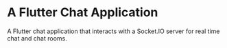 # A Flutter Chat Application 

A Flutter chat application that interacts with a Socket.IO server for real time chat and chat rooms.
